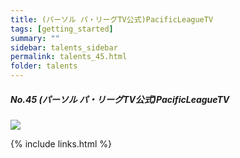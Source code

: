 ```yaml
---
title: (パーソル パ・リーグTV公式)PacificLeagueTV
tags: [getting_started]
summary: ""
sidebar: talents_sidebar
permalink: talents_45.html
folder: talents
---
```


##### No.45 (パーソル パ・リーグTV公式)PacificLeagueTV

![](https://yt3.ggpht.com/ytc/AKedOLT30kYzVVeW6NnYOg9-nkt1I77uwkw4CM_mlmbNnA=s176-c-k-c0x00ffffff-no-rj)





{% include links.html %}
